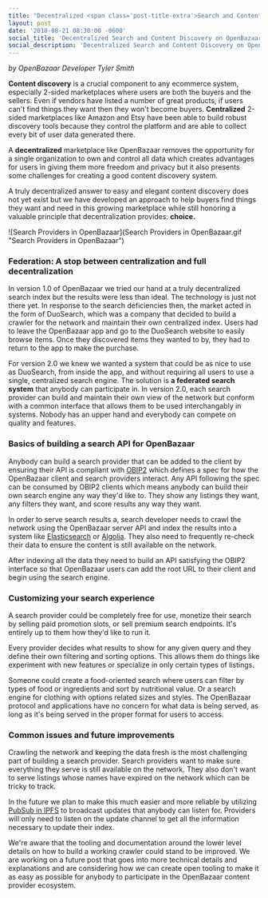 ```yaml
---
title: "Decentralized <span class='post-title-extra'>Search and Content Discovery</span> on OpenBazaar"
layout: post
date: '2018-08-21 08:30:00 -0600'
social_title: 'Decentralized Search and Content Discovery on OpenBazaar'
social_description: 'Decentralized Search and Content Discovery on OpenBazaar'
---
```


_by OpenBazaar Developer Tyler Smith_

**Content discovery** is a crucial component to any ecommerce system, especially 2-sided marketplaces where users are both the buyers and the sellers. Even if vendors have listed a number of great products, if users can't find things they want then they won't become buyers. **Centralized** 2-sided marketplaces like Amazon and Etsy have been able to build robust discovery tools because they control the platform and are able to collect every bit of user data generated there. 

A **decentralized** marketplace like OpenBazaar removes the opportunity for a single organization to own and control all data which creates advantages for users in giving them more freedom and privacy but it also presents some challenges for creating a good content discovery system.

A truly decentralized answer to easy and elegant content discovery does not yet exist but we have developed an approach to help buyers find things they want and need in this growing marketplace while still honoring a valuable principle that decentralization provides: **choice.**

![Search Providers in OpenBazaar](Search Providers in OpenBazaar.gif "Search Providers in OpenBazaar")

### Federation: A stop between centralization and full decentralization
In version 1.0 of OpenBazaar we tried our hand at a truly decentralized search index but the results were less than ideal. The technology is just not there yet. In response to the search deficiencies then, the market acted in the form of DuoSearch, which was a company that decided to build a crawler for the network and maintain their own centralized index. Users had to leave the OpenBazaar app and go to the DuoSearch website to easily browse items. Once they discovered items they wanted to by, they had to return to the app to make the purchase.

For version 2.0 we knew we wanted a system that could be as nice to use as DuoSearch, from inside the app, and without requiring all users to use a single, centralized search engine. The solution is **a federated search system** that anybody can participate in. In version 2.0, each search provider can build and maintain their own view of the network but conform with a common interface that allows them to be used interchangably in systems. Nobody has an upper hand and everybody can compete on quality and features.

### Basics of building a search API for OpenBazaar
Anybody can build a search provider that can be added to the client by ensuring their API is compliant with [OBIP2](https://gist.github.com/tyler-smith/44b5cc8065042f221630cb5c8be505bf) which defines a spec for how the OpenBazaar client and search providers interact. Any API following the spec can be consumed by OBIP2 clients which means anybody can build their own search engine any way they'd like to. They show any listings they want, any filters they want, and score results any way they want.

In order to serve search results a, search developer needs to crawl the network using the OpenBazaar server API and index the results into a system like [Elasticsearch](https://www.elastic.co/) or [Algolia](https://www.algolia.com/). They also need to frequently re-check their data to ensure the content is still available on the network.

After indexing all the data they need to build an API satisfying the OBIP2 interface so that OpenBazaar users can add the root URL to their client and begin using the search engine.

### Customizing your search experience
A search provider could be completely free for use, monetize their search by selling paid promotion slots, or sell premium search endpoints. It's entirely up to them how they'd like to run it.

Every provider decides what results to show for any given query and they define their own filtering and sorting options. This allows them do things like experiment with new features or specialize in only certain types of listings.

Someone could create a food-oriented search where users can filter by types of food or ingredients and sort by nutritional value. Or a search engine for clothing with options related sizes and styles. The OpenBazaar protocol and applications have no concern for what data is being served, as long as it's being served in the proper format for users to access.

### Common issues and future improvements
Crawling the network and keeping the data fresh is the most challenging part of building a search provider. Search providers want to make sure everything they serve is still available on the network. They also don't want to serve listings whose names have expired on the network which can be tricky to track.

In the future we plan to make this much easier and more reliable by utilizing [PubSub in IPFS](https://ipfs.io/blog/25-pubsub/) to broadcast updates that anybody can listen for. Providers will only need to listen on the update channel to get all the information necessary to update their index.

We're aware that the tooling and documentation around the lower level details on how to build a working crawler could stand to be improved. We are working on a future post that goes into more technical details and explanations and are considering how we can create open tooling to make it as easy as possible for anybody to participate in the OpenBazaar content provider ecosystem.
